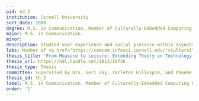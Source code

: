```yaml
---
pid: ed_2
institution: Cornell University
sort_date: 2008
degree: M.S. in Communication. Member of Culturally-Embedded Computing Group and Human-Computer Interaction Group
major: M.S. in Communication.
minor:
description: Studied user experience and social presence within asynchronous virtual spaces. 
labs: Member of <a href="https://cemcom.infosci.cornell.edu/">Culturally-Embedded Computing Group</a> and Human-Computer Interaction Group.
thesis_title: 'From Measure to Leisure: Extending Theory on Technology in the Workplace'
thesis_url: https://hdl.handle.net/1813/10736
thesis_type: Thesis
committee: Supervised by Drs. Geri Gay, Tarleton Gillespie, and Phoebe Sengers
thesis_id: th_2
label: M.S. in Communication. Member of Culturally-Embedded Computing Group and Human-Computer Interaction Group
order: '1'
---
```

